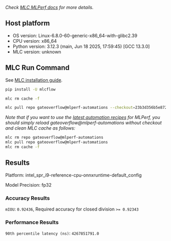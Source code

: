 *Check [MLC MLPerf docs](https://docs.mlcommons.org/automotive) for more details.*

## Host platform

* OS version: Linux-6.8.0-60-generic-x86_64-with-glibc2.39
* CPU version: x86_64
* Python version: 3.12.3 (main, Jun 18 2025, 17:59:45) [GCC 13.3.0]
* MLC version: unknown

## MLC Run Command

See [MLC installation guide](https://docs.mlcommons.org/mlcflow/install/).

```bash
pip install -U mlcflow

mlc rm cache -f

mlc pull repo gateoverflow@mlperf-automations --checkout=23b3d356b5e87286514538ed91c0fbd5fa252a33


```
*Note that if you want to use the [latest automation recipes](https://docs.mlcommons.org/inference) for MLPerf,
 you should simply reload gateoverflow@mlperf-automations without checkout and clean MLC cache as follows:*

```bash
mlc rm repo gateoverflow@mlperf-automations
mlc pull repo gateoverflow@mlperf-automations
mlc rm cache -f

```

## Results

Platform: intel_spr_i9-reference-cpu-onnxruntime-default_config

Model Precision: fp32

### Accuracy Results 
`mIOU`: `0.92436`, Required accuracy for closed division `>= 0.92343`

### Performance Results 
`90th percentile latency (ns)`: `4267851791.0`

